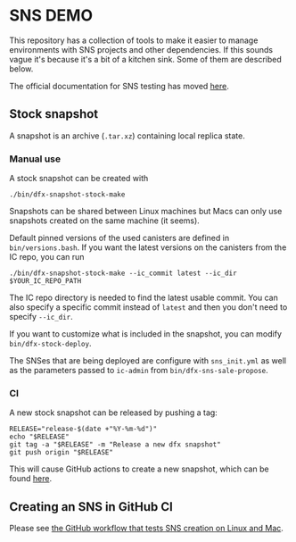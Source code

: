 # SNS DEMO

This repository has a collection of tools to make it easier to manage
environments with SNS projects and other dependencies. If this sounds vague it's
because it's a bit of a kitchen sink. Some of them are described below.

The official documentation for SNS testing has moved [here](https://github.com/dfinity/sns-testing).

## Stock snapshot

A snapshot is an archive (`.tar.xz`) containing local replica state.

### Manual use

A stock snapshot can be created with
```
./bin/dfx-snapshot-stock-make
```
Snapshots can be shared between Linux machines but Macs can only use snapshots
created on the same machine (it seems).

Default pinned versions of the used canisters are defined in
`bin/versions.bash`. If you want the latest versions on the canisters from the
IC repo, you can run
```
./bin/dfx-snapshot-stock-make --ic_commit latest --ic_dir $YOUR_IC_REPO_PATH
```
The IC repo directory is needed to find the latest usable commit. You can also
specify a specific commit instead of `latest` and then you don't need to specify
`--ic_dir`.

If you want to customize what is included in the snapshot, you can modify
`bin/dfx-stock-deploy`.

The SNSes that are being deployed are configure with `sns_init.yml` as well as
the parameters passed to `ic-admin` from `bin/dfx-sns-sale-propose`.

### CI

A new stock snapshot can be released by pushing a tag:

```
RELEASE="release-$(date +"%Y-%m-%d")"
echo "$RELEASE"
git tag -a "$RELEASE" -m "Release a new dfx snapshot"
git push origin "$RELEASE"
```

This will cause GitHub actions to create a new snapshot, which can be found
[here](https://github.com/dfinity/snsdemo/tags).



## Creating an SNS in GitHub CI

Please see [the GitHub workflow that tests SNS creation on Linux and Mac](.github/workflows/run.yml).
